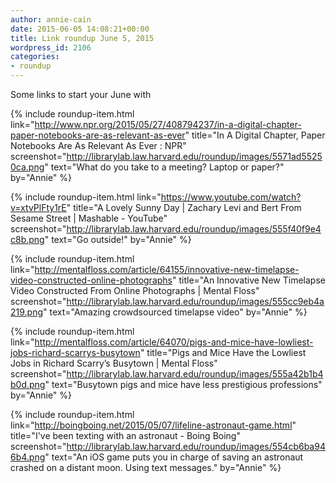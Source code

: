 ```yaml
---
author: annie-cain
date: 2015-06-05 14:08:21+00:00
title: Link roundup June 5, 2015
wordpress_id: 2106
categories:
- roundup
---
```


Some links to start your June with

{% include roundup-item.html
  link="http://www.npr.org/2015/05/27/408794237/in-a-digital-chapter-paper-notebooks-are-as-relevant-as-ever"
  title="In A Digital Chapter, Paper Notebooks Are As Relevant As Ever : NPR"
  screenshot="http://librarylab.law.harvard.edu/roundup/images/5571ad55250ca.png"
  text="What do you take to a meeting? Laptop or paper?"
  by="Annie"
%}

{% include roundup-item.html
  link="https://www.youtube.com/watch?v=xtvPlFty1rE"
  title="A Lovely Sunny Day | Zachary Levi and Bert From Sesame Street | Mashable - YouTube"
  screenshot="http://librarylab.law.harvard.edu/roundup/images/555f40f9e4c8b.png"
  text="Go outside!"
  by="Annie"
%}

{% include roundup-item.html
  link="http://mentalfloss.com/article/64155/innovative-new-timelapse-video-constructed-online-photographs"
  title="An Innovative New Timelapse Video Constructed From Online Photographs | Mental Floss"
  screenshot="http://librarylab.law.harvard.edu/roundup/images/555cc9eb4a219.png"
  text="Amazing crowdsourced timelapse video"
  by="Annie"
%}

{% include roundup-item.html
  link="http://mentalfloss.com/article/64070/pigs-and-mice-have-lowliest-jobs-richard-scarrys-busytown"
  title="Pigs and Mice Have the Lowliest Jobs in Richard Scarry’s Busytown | Mental Floss"
  screenshot="http://librarylab.law.harvard.edu/roundup/images/555a42b1b4b0d.png"
  text="Busytown pigs and mice have less prestigious professions"
  by="Annie"
%}

{% include roundup-item.html
  link="http://boingboing.net/2015/05/07/lifeline-astronaut-game.html"
  title="I've been texting with an astronaut - Boing Boing"
  screenshot="http://librarylab.law.harvard.edu/roundup/images/554cb6ba946b4.png"
  text="An iOS game puts you in charge of saving an astronaut crashed on a distant moon. Using text messages."
  by="Annie"
%}
